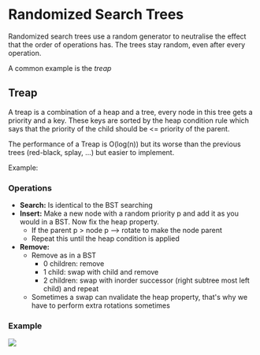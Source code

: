 # Randomized Search Trees

Randomized search trees use a random generator to neutralise the effect that the order of operations has. The trees stay random, even after every operation.

A common example is the _treap_

## Treap

A treap is a combination of a heap and a tree, every node in this tree gets a priority and a key. These keys are sorted by the heap condition rule which says that the priority of the child should be &lt;= priority of the parent.

The performance of a Treap is O\(log\(n\)\) but its worse than the previous trees \(red-black, splay, ...\) but easier to implement.

Example:

### Operations

* **Search:** Is identical to the BST searching
* **Insert:** Make a new node with a random priority p and add it as you would in a BST. Now fix the heap property.
  * If the parent p &gt; node p --&gt; rotate to make the node parent
  * Repeat this until the heap condition is applied
* **Remove:** 
  * Remove as in a BST
    * 0 children: remove
    * 1 child: swap with child and remove
    * 2 children: swap with inorder successor \(right subtree most left child\) and repeat
  * Sometimes a swap can nvalidate the heap property, that's why we have to perform extra rotations sometimes

### Example

![](../../.gitbook/assets/treap.png)


